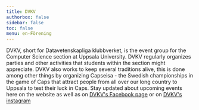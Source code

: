 ```yaml
---
title: DVKV
authorbox: false
sidebar: false
toc: false
menu: en-Förening
---
```


DVKV, short for Datavetenskapliga klubbverket, is the event group for the Computer Science section at Uppsala University. DVKV regularly organizes parties and other activities that students within the section might appreciate. DVKV also works to keep several traditions alive, this is done among other things by organizing Capseisa - the Swedish championships in the game of Caps that attract people from all over our long country to Uppsala to test their luck in Caps. Stay updated about upcoming events here on the website as well as on [DVKV's Facebook page](https://www.facebook.com/DatavetenskapligaKV) or on [DVKV's instagram](https://www.instagram.com/dvkv_uppsala?utm_source=ig_web_button_share_sheet&igsh=ZDNlZDc0MzIxNw==)


